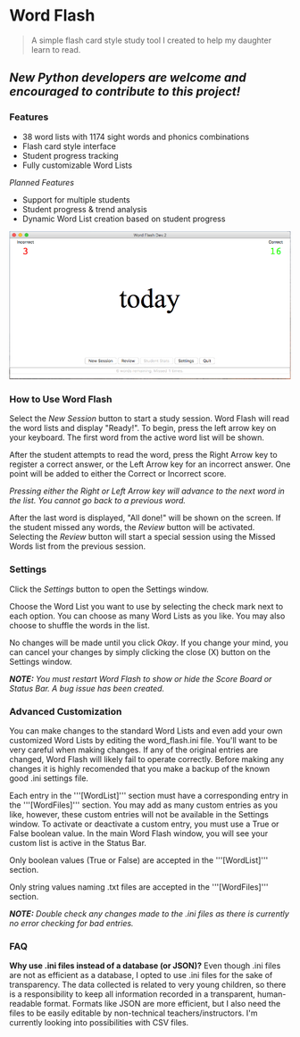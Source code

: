 # Word Flash
> A simple flash card style study tool I created to help my daughter learn to read.

## *New Python developers are welcome and encouraged to contribute to this project!*

### Features
- 38 word lists with 1174 sight words and phonics combinations
- Flash card style interface
- Student progress tracking
- Fully customizable Word Lists

*Planned Features*
- Support for multiple students
- Student progress & trend analysis
- Dynamic Word List creation based on student progress

![](main.png)

### How to Use Word Flash
Select the *New Session* button to start a study session. Word Flash will read the word lists and display "Ready!". To begin, press the left arrow key on your keyboard. The first word from the active word list will be shown. 

After the student attempts to read the word, press the Right Arrow key to register a correct answer, or the Left Arrow key for an incorrect answer. One point will be added to either the Correct or Incorrect score.

*Pressing either the Right or Left Arrow key will advance to the next word in the list. You cannot go back to a previous word.*

After the last word is displayed, "All done!" will be shown on the screen. If the student missed any words, the *Review* button will be activated. Selecting the *Review* button will start a special session using the Missed Words list from the previous session.

### Settings
Click the *Settings* button to open the Settings window.

Choose the Word List you want to use by selecting the check mark next to each option. You can choose as many Word Lists as you like. You may also choose to shuffle the words in the list.

No changes will be made until you click *Okay*. If you change your mind, you can cancel your changes by simply clicking the close (X) button on the Settings window.

***NOTE:** You must restart Word Flash to show or hide the Score Board or Status Bar. A bug issue has been created.*

### Advanced Customization
You can make changes to the standard Word Lists and even add your own customized Word Lists by editing the word_flash.ini file. You'll want to be very careful when making changes. If any of the original entries are changed, Word Flash will likely fail to operate correctly. Before making any changes it is highly recomended that you make a backup of the known good .ini settings file.

Each entry in the '''[WordList]''' section must have a corresponding entry in the '''[WordFiles]''' section. You may add as many custom entries as you like, however, these custom entries will not be available in the Settings window. To activate or deactivate a custom entry, you must use a True or False boolean value. In the main Word Flash window, you will see your custom list is active in the Status Bar.

Only boolean values (True or False) are accepted in the '''[WordList]''' section.

Only string values naming .txt files are accepted in the '''[WordFiles]''' section.

***NOTE:** Double check any changes made to the .ini files as there is currently no error checking for bad entries.*

### FAQ
**Why use .ini files instead of a database (or JSON)?**
Even though .ini files are not as efficient as a database, I opted to use .ini files for the sake of transparency. The data collected is related to very young children, so there is a responsibility to keep all information recorded in a transparent, human-readable format. Formats like JSON are more efficient, but I also need the files to be easily editable by non-technical teachers/instructors. I'm currently looking into possibilities with CSV files.
